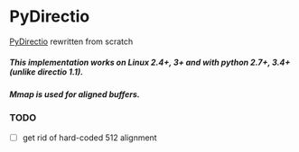 # PyDirectio
[PyDirectio](https://pypi.python.org/pypi/directio/1.1) rewritten from scratch

##### This implementation works on Linux 2.4+, 3+ and with python 2.7+, 3.4+ (unlike directio 1.1).
##### Mmap is used for aligned buffers.

### TODO
- [ ] get rid of hard-coded 512 alignment

